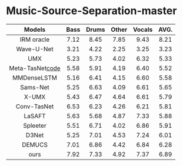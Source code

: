 # Music-Source-Separation-master 
|Models|Bass|Drums|Other|Vocals|AVG.|
|:--:|:--:|:--:|:--:|:--:|:--:|
|IRM oracle|7.12|8.45|7.85|9.43|8.21|
|Wave-U-Net|3.21|4.22|2.25|3.25|3.23|
|UMX|5.23|5.73|4.02|6.32|5.33|
|Meta-TasNet[code](www.baidu.com)|5.58|5.91|4.19|6.40|5.52|
|MMDenseLSTM|5.16|6.41|4.15|6.60|5.58|
|Sams-Net|5.25|6.63|4.09|6.61|5.65|
|X-UMX|5.43|6.47|4.64|6.61|5.79|
|Conv-TasNet|6.53|6.23|4.26|6.21|5.81|
|LaSAFT|5.63|5.68|4.87|7.33|5.88|
|Spleeter|5.51|6.71|4.02|6.86|5.91|
|D3Net|5.25|7.01|4.53|7.24|6.01|
|DEMUCS|7.01|6.86|4.42|6.84|6.28|
|ours|7.92|7.33|4.92|7.37|6.89|
